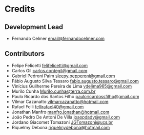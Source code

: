 # Credits

## Development Lead

- Fernando Celmer <email@fernandocelmer.com>

## Contributors

- Felipe Felicetti <felifelicetti@gmail.com>
- Carlos Gil <carlos.contegil@gmail.com>
- Gabriel Pedroni Paim <sleepy.pepperoni@gmail.com>
- Fábio Augusto Silva Tessaro <fabio.augusto.tessaro@gmail.com>
- Vinícius Guilherme Pereira de Lima <vdelima965@gmail.com>
- Murilo Cunha <Murilo.cunha@terra.com.br>
- Paulo Ricardo dos Santos Filho <pauloricardossfilho@gmail.com>
- Vilmar Cazanatto <vilmarcazanatto@hotmail.com>
- Rafael Felli <fellirafael40@gmail.com>
- Jonathan Manfro <manfro.jonathan@hotmail.com>
- João Pedro De Antoni De Villa <joaopdadv@gmail.com>
- Jordano Giacomet Tomazoni <JGTomazoni@ucs.br>
- Riquelmy Debona <riquelmydebona@hotmail.com>
